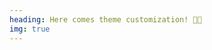 ```yaml
---
heading: Here comes theme customization! 👩‍🎨
img: true
---
```


<slider-img src="/yasss.gif" caption="Oprah doing Oprah things."/>
